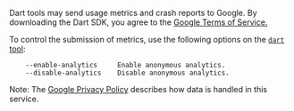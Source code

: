 Dart tools may send usage metrics and crash reports to Google.
By downloading the Dart SDK, you agree to the
[Google Terms of Service.](https://policies.google.com/terms)

To control the submission of metrics, use the following options on the
[`dart` tool](/tools/dart-tool):

```
    --enable-analytics     Enable anonymous analytics.
    --disable-analytics    Disable anonymous analytics.
```

Note: The [Google Privacy Policy](https://policies.google.com/privacy)
describes how data is handled in this service.
